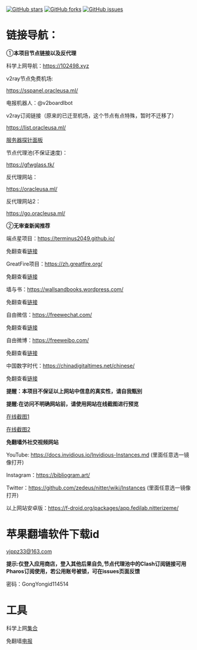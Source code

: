 
[![GitHub stars](https://img.shields.io/github/stars/Miku-programm/V2rayList?style=flat-square)](https://github.com/Miku-programm/V2rayList/stargazers)
[![GitHub forks](https://img.shields.io/github/forks/Miku-programm/V2rayList?style=flat-square)](https://github.com/Miku-programm/V2rayList/network)
[![GitHub issues](https://img.shields.io/github/issues/Miku-programm/V2rayList?style=flat-square)](https://github.com/Miku-programm/V2rayList/issues)

# 链接导航：

①**本项目节点链接以及反代理**

科学上网导航：https://102498.xyz

v2ray节点免费机场:

 https://sspanel.oracleusa.ml/
 

 电报机器人：@v2boardIbot
 
 v2ray订阅链接（原来的已迁至机场，这个节点有点特殊，暂时不迁移了）

https://list.oracleusa.ml/  

[服务器探针面板](https://vps.gfwglass.tk/)

节点代理池(不保证速度)：

https://gfwglass.tk/

反代理网站：

https://oracleusa.ml/

反代理网站2：

https://go.oracleusa.ml/



②**无审查新闻推荐**

端点星项目：https://terminus2049.github.io/

免翻查看[链接](https://oracleusa.ml/-----https://terminus2049.github.io/)

GreatFire项目：https://zh.greatfire.org/

免翻查看[链接](https://oracleusa.ml/-----https://zh.greatfire.org/)
 
墙与书：https://wallsandbooks.wordpress.com/

免翻查看[链接](https://oracleusa.ml/-----https://wallsandbooks.wordpress.com/)

自由微信：https://freewechat.com/

免翻查看[链接](https://oracleusa.ml/-----https://freewechat.com/)

自由微博：https://freeweibo.com/

免翻查看[链接](https://oracleusa.ml/-----https://freeweibo.com/)

中国数字时代：https://chinadigitaltimes.net/chinese/

免翻查看[链接](https://oracleusa.ml/-----https://chinadigitaltimes.net/chinese/)

**提醒：本项目不保证以上网站中信息的真实性，请自我甄别**

**提醒:在访问不明确网站前，请使用网站在线截图进行预览**

[在线截图1](https://fullpagescreencapture.com/)

[在线截图2](https://www.toolnb.com/tools/webjietu.html)

**免翻墙外社交视频网站**

YouTube: https://docs.invidious.io/Invidious-Instances.md (里面任意选一镜像打开)

Instagram：https://bibliogram.art/

Twitter：https://github.com/zedeus/nitter/wiki/Instances (里面任意选一镜像打开)

以上网站安卓版：https://f-droid.org/packages/app.fedilab.nitterizeme/


# 苹果翻墙软件下载id

vjppz33@163.com

**提示:仅登入应用商店，登入其他后果自负,节点代理池中的Clash订阅链接可用Pharos订阅使用，若公用账号被锁，可在issues页面反馈**

密码：GongYongid114514

# 工具

科学上网[集合](https://vps.antigfwjp.tk/?/%E7%A7%91%E5%AD%A6%E4%B8%8A%E7%BD%91/)

免翻墙[电报](https://github.com/NekoX-Dev/NekoX/releases)



